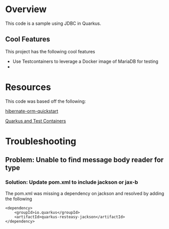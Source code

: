 # Overview

This code is a sample using JDBC in Quarkus.  

## Cool Features

This project has the following cool features

* Use Testcontainers to leverage a Docker image of MariaDB for testing
* 

# Resources
This code was based off the following:

[hibernate-orm-quickstart](https://github.com/quarkusio/quarkus-quickstarts/tree/main/hibernate-orm-quickstart)

[Quarkus and Test Containers](https://www.morling.dev/blog/quarkus-and-testcontainers/)


# Troubleshooting

## Problem: Unable to find message body reader for type

### Solution: Update pom.xml to include jackson or jax-b
The pom.xml was missing a dependency on jackson and resolved by adding the following


	<dependency>
		<groupId>io.quarkus</groupId>
		<artifactId>quarkus-resteasy-jackson</artifactId>
	</dependency>


